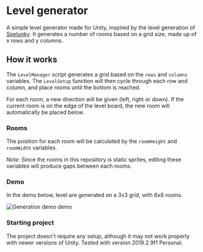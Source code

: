# Level generator

A simple level generator made for Unity, inspired by the level generation of [Spelunky](https://spelunkyworld.com/original.html). It generates a number of rooms based on a grid size, made up of x rows and y columns.

## How it works

The `LevelManager` script generates a grid based on the `rows` and `columns` variables. The `LevelSetup` function will then cycle through each row and column, and place rooms until the bottom is reached.

For each room, a new direction will be given (left, right or down). If the current room is on the edge of the level board, the new room will automatically be placed below.

### Rooms

The position for each room will be calculated by the `roomHeight` and `roomWidth` variables.

_Note_: Since the rooms in this repository is static sprites, editing these variables will produce gaps between each rooms.

### Demo

In the demo below, level are generated on a 3x3 grid, with 6x8 rooms.

![Generation demo demo](./docs/demo.gif "Demo of the level generation")

### Starting project

The project doesn't require any setup, although it may not work properly with newer versions of Unity.
Tested with version 2019.2.9f1 Personal.
